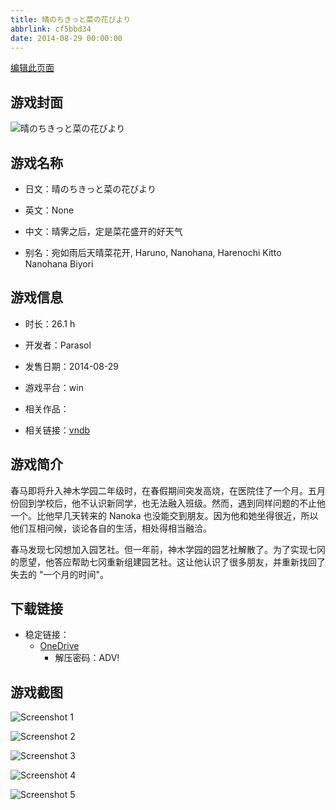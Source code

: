 ```yaml
---
title: 晴のちきっと菜の花びより
abbrlink: cf5bbd34
date: 2014-08-29 00:00:00
---
```

[编辑此页面](https://github.com/ACG-3/ADV3-source/blob/main/source/_posts/games/%E6%99%B4%E3%81%AE%E3%81%A1%E3%81%8D%E3%81%A3%E3%81%A8%E8%8F%9C%E3%81%AE%E8%8A%B1%E3%81%B3%E3%82%88%E3%82%8A.md)

## 游戏封面

![晴のちきっと菜の花びより](https://pan.timero.xyz/onedrive/img_lib_001/%E6%99%B4%E3%81%AE%E3%81%A1%E3%81%8D%E3%81%A3%E3%81%A8%E8%8F%9C%E3%81%AE%E8%8A%B1%E3%81%B3%E3%82%88%E3%82%8A_cover.avif)


## 游戏名称

- 日文：晴のちきっと菜の花びより
- 英文：None
- 中文：晴霁之后，定是菜花盛开的好天气

- 别名：宛如雨后天晴菜花开, Haruno, Nanohana, Harenochi Kitto Nanohana Biyori


## 游戏信息

- 时长：26.1 h
- 开发者：Parasol
- 发售日期：2014-08-29
- 游戏平台：win
- 相关作品：

- 相关链接：[vndb](https://vndb.org/v14886)


## 游戏简介

春马即将升入神木学园二年级时，在春假期间突发高烧，在医院住了一个月。五月份回到学校后，他不认识新同学，也无法融入班级。然而，遇到同样问题的不止他一个。比他早几天转来的 Nanoka 也没能交到朋友。因为他和她坐得很近，所以他们互相问候，谈论各自的生活，相处得相当融洽。

春马发现七冈想加入园艺社。但一年前，神木学园的园艺社解散了。为了实现七冈的愿望，他答应帮助七冈重新组建园艺社。这让他认识了很多朋友，并重新找回了失去的 "一个月的时间"。




## 下载链接

- 稳定链接：
    - [OneDrive](https://pan.timero.xyz/onedrive/adv_lib_001/%E6%99%B4%E3%81%AE%E3%81%A1%E3%81%8D%E3%81%A3%E3%81%A8%E8%8F%9C%E3%81%AE%E8%8A%B1%E3%81%B3%E3%82%88%E3%82%8A)
        - 解压密码：ADV!



## 游戏截图


![Screenshot 1](https://pan.timero.xyz/onedrive/img_lib_001/%E6%99%B4%E3%81%AE%E3%81%A1%E3%81%8D%E3%81%A3%E3%81%A8%E8%8F%9C%E3%81%AE%E8%8A%B1%E3%81%B3%E3%82%88%E3%82%8A_Screenshot_1.avif)

![Screenshot 2](https://pan.timero.xyz/onedrive/img_lib_001/%E6%99%B4%E3%81%AE%E3%81%A1%E3%81%8D%E3%81%A3%E3%81%A8%E8%8F%9C%E3%81%AE%E8%8A%B1%E3%81%B3%E3%82%88%E3%82%8A_Screenshot_2.avif)

![Screenshot 3](https://pan.timero.xyz/onedrive/img_lib_001/%E6%99%B4%E3%81%AE%E3%81%A1%E3%81%8D%E3%81%A3%E3%81%A8%E8%8F%9C%E3%81%AE%E8%8A%B1%E3%81%B3%E3%82%88%E3%82%8A_Screenshot_3.avif)

![Screenshot 4](https://pan.timero.xyz/onedrive/img_lib_001/%E6%99%B4%E3%81%AE%E3%81%A1%E3%81%8D%E3%81%A3%E3%81%A8%E8%8F%9C%E3%81%AE%E8%8A%B1%E3%81%B3%E3%82%88%E3%82%8A_Screenshot_4.avif)

![Screenshot 5](https://pan.timero.xyz/onedrive/img_lib_001/%E6%99%B4%E3%81%AE%E3%81%A1%E3%81%8D%E3%81%A3%E3%81%A8%E8%8F%9C%E3%81%AE%E8%8A%B1%E3%81%B3%E3%82%88%E3%82%8A_Screenshot_5.avif)

